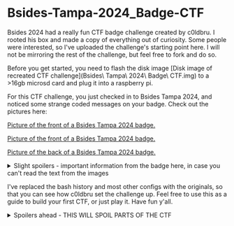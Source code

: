 # Bsides-Tampa-2024_Badge-CTF
Bsides 2024 had a really fun CTF badge challenge created by c0ldbru. I rooted his box and made a copy of everything out of curiosity. Some people were interested, so I've uploaded the challenge's starting point here. I will not be mirroring the rest of the challenge, but feel free to fork and do so.

Before you get started, you need to flash the disk image [Disk image of recreated CTF challenge](Bsides\ Tampa\ 2024\ Badge\ CTF.img) to a >16gb microsd card and plug it into a raspberry pi.

For this CTF challenge, you just checked in to Bsides Tampa 2024, and noticed some strange coded messages on your badge. Check out the pictures here:

[Picture of the front of a Bsides Tampa 2024 badge.](assets/badgepics/Front1.png)

[Picture of the front of a Bsides Tampa 2024 badge.](assets/badgepics/Front2.png)

[Picture of the back of a Bsides Tampa 2024 badge.](assets/badgepics/Back.png)

<details>
  <summary>Slight spoilers - important information from the badge here, in case you can't read the text from the images</summary>

535349443A206861726F6C64504153533A2042536964657332303234

fpna gur argjbex

The text starting with 'nubx' could not be typed here. It decodes to
<details>
  <summary>Decoded</summary>
East of Berlin
</details>


</details>

I've replaced the bash history and most other configs with the originals, so that you can see how c0ldbru set the challenge up. Feel free to use this as a guide to build your first CTF, or just play it. Have fun y'all.

<details>
  <summary>Spoilers ahead - THIS WILL SPOIL PARTS OF THE CTF</summary>

  In case of troubleshooting, or if you want to poke around:

OS: Raspbian OS (Bullseye)

Username:c0ldbru

Password (Changed form original):ItIsNotSafeToGoBsidesAlone

Network name (SSID):harold

Network password:Bsides2024

</details>
